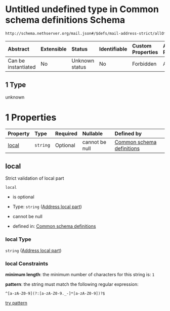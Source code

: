 # Untitled undefined type in Common schema definitions Schema

```txt
http://schema.nethserver.org/mail.json#/$defs/mail-address-strict/allOf/1
```



| Abstract            | Extensible | Status         | Identifiable | Custom Properties | Additional Properties | Access Restrictions | Defined In                                      |
| :------------------ | :--------- | :------------- | :----------- | :---------------- | :-------------------- | :------------------ | :---------------------------------------------- |
| Can be instantiated | No         | Unknown status | No           | Forbidden         | Allowed               | none                | [mail.json\*](mail.json "open original schema") |

## 1 Type

unknown

# 1 Properties

| Property        | Type     | Required | Nullable       | Defined by                                                                                                                                                                                       |
| :-------------- | :------- | :------- | :------------- | :----------------------------------------------------------------------------------------------------------------------------------------------------------------------------------------------- |
| [local](#local) | `string` | Optional | cannot be null | [Common schema definitions](mail-defs-mail-address-strict-allof-1-properties-address-local-part.md "http://schema.nethserver.org/mail.json#/$defs/mail-address-strict/allOf/1/properties/local") |

## local

Strict validation of local part

`local`

* is optional

* Type: `string` ([Address local part](mail-defs-mail-address-strict-allof-1-properties-address-local-part.md))

* cannot be null

* defined in: [Common schema definitions](mail-defs-mail-address-strict-allof-1-properties-address-local-part.md "http://schema.nethserver.org/mail.json#/$defs/mail-address-strict/allOf/1/properties/local")

### local Type

`string` ([Address local part](mail-defs-mail-address-strict-allof-1-properties-address-local-part.md))

### local Constraints

**minimum length**: the minimum number of characters for this string is: `1`

**pattern**: the string must match the following regular expression:&#x20;

```regexp
^[a-zA-Z0-9](?:[a-zA-Z0-9._-]*[a-zA-Z0-9])?$
```

[try pattern](https://regexr.com/?expression=%5E%5Ba-zA-Z0-9%5D\(%3F%3A%5Ba-zA-Z0-9._-%5D*%5Ba-zA-Z0-9%5D\)%3F%24 "try regular expression with regexr.com")
